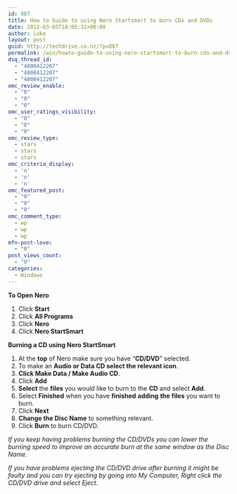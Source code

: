 ```yaml
---
id: 887
title: How to Guide to using Nero Startsmart to burn CDs and DVDs
date: 2012-03-05T18:05:32+00:00
author: Luke
layout: post
guid: http://techdrive.co.nz/?p=887
permalink: /win/howto-guide-to-using-nero-startsmart-to-burn-cds-and-dvds/
dsq_thread_id:
  - "4800412207"
  - "4800412207"
  - "4800412207"
omc_review_enable:
  - "0"
  - "0"
  - "0"
omc_user_ratings_visibility:
  - "0"
  - "0"
  - "0"
omc_review_type:
  - stars
  - stars
  - stars
omc_criteria_display:
  - 'n'
  - 'n'
  - 'n'
omc_featured_post:
  - "0"
  - "0"
  - "0"
omc_comment_type:
  - wp
  - wp
  - wp
mfn-post-love:
  - "0"
post_views_count:
  - "9"
categories:
  - Windows
---
```

**To Open Nero**

  1. Click **Start**
  2. Click **All Programs**
  3. Click **Nero**
  4. Click **Nero StartSmart**

**Burning a CD using Nero StartSmart**

  1. At the **top** of Nero make sure you have &#8220;**CD/DVD**&#8221; selected.
  2. To make an **Audio or Data CD select the relevant icon**.
  3. **Click Make Data / Make Audio CD**.
  4. Click **Add**
  5. **Select** the **files** you would like to burn to the **CD** and select **Add**.
  6. Select **Finished** when you have **finished** **adding** **the** **files** you want to burn.
  7. Click **Next**
  8. **Change the Disc Name** to something relevant.
  9. Click **Burn** to burn CD/DVD.

_If you keep having problems burning the CD/DVDs you can lower the burning speed to improve an accurate burn at the same window as the Disc Name._

_If you have problems ejecting the CD/DVD drive after burning it might be faulty and you can try ejecting by going into My Computer, Right click the CD/DVD drive and select Eject._